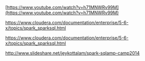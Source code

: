 [https://www.youtube.com/watch?v=h71MNWRv99M](https://www.youtube.com/watch?v=h71MNWRv99M)


https://www.cloudera.com/documentation/enterprise/5-6-x/topics/spark_sparksql.html

https://www.cloudera.com/documentation/enterprise/5-6-x/topics/spark_sparksql.html


http://www.slideshare.net/jeykottalam/spark-sqlamp-camp2014